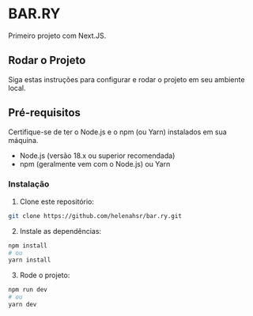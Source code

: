 # BAR.RY

Primeiro projeto com Next.JS.

## Rodar o Projeto

Siga estas instruções para configurar e rodar o projeto em seu ambiente local.

## Pré-requisitos

Certifique-se de ter o Node.js e o npm (ou Yarn) instalados em sua máquina.

* Node.js (versão 18.x ou superior recomendada)
* npm (geralmente vem com o Node.js) ou Yarn

### Instalação
1. Clone este repositório:
```bash
git clone https://github.com/helenahsr/bar.ry.git
```

2. Instale as dependências:
```bash
npm install
# ou
yarn install
```

3. Rode o projeto:
```bash
npm run dev
# ou
yarn dev
```
